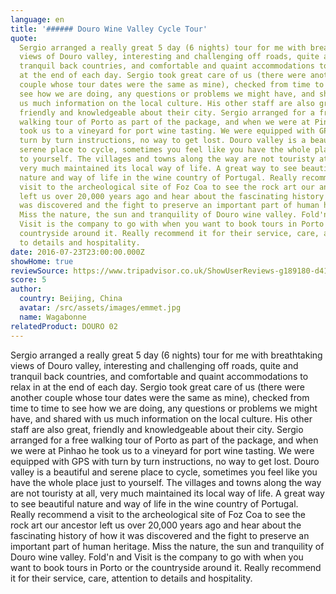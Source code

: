 ```yaml
---
language: en
title: '###### Douro Wine Valley Cycle Tour'
quote:
  Sergio arranged a really great 5 day (6 nights) tour for me with breathtaking
  views of Douro valley, interesting and challenging off roads, quite and
  tranquil back countries, and comfortable and quaint accommodations to relax in
  at the end of each day. Sergio took great care of us (there were another
  couple whose tour dates were the same as mine), checked from time to time to
  see how we are doing, any questions or problems we might have, and shared with
  us much information on the local culture. His other staff are also great,
  friendly and knowledgeable about their city. Sergio arranged for a free
  walking tour of Porto as part of the package, and when we were at Pinhao he
  took us to a vineyard for port wine tasting. We were equipped with GPS with
  turn by turn instructions, no way to get lost. Douro valley is a beautiful and
  serene place to cycle, sometimes you feel like you have the whole place just
  to yourself. The villages and towns along the way are not touristy at all,
  very much maintained its local way of life. A great way to see beautiful
  nature and way of life in the wine country of Portugal. Really recommend a
  visit to the archeological site of Foz Coa to see the rock art our ancestor
  left us over 20,000 years ago and hear about the fascinating history of how it
  was discovered and the fight to preserve an important part of human heritage.
  Miss the nature, the sun and tranquility of Douro wine valley. Fold'n and
  Visit is the company to go with when you want to book tours in Porto or the
  countryside around it. Really recommend it for their service, care, attention
  to details and hospitality.
date: 2016-07-23T23:00:00.000Z
showHome: true
reviewSource: https://www.tripadvisor.co.uk/ShowUserReviews-g189180-d4105907-r396429889-Top_Bike_tours_Portugal-Porto_Porto_District_Northern_Portugal.html
score: 5
author:
  country: Beijing, China
  avatar: /src/assets/images/emmet.jpg
  name: Wagabonne
relatedProduct: DOURO 02
---
```


Sergio arranged a really great 5 day (6 nights) tour for me with breathtaking
views of Douro valley, interesting and challenging off roads, quite and tranquil
back countries, and comfortable and quaint accommodations to relax in at the end
of each day. Sergio took great care of us (there were another couple whose tour
dates were the same as mine), checked from time to time to see how we are doing,
any questions or problems we might have, and shared with us much information on
the local culture. His other staff are also great, friendly and knowledgeable
about their city. Sergio arranged for a free walking tour of Porto as part of
the package, and when we were at Pinhao he took us to a vineyard for port wine
tasting. We were equipped with GPS with turn by turn instructions, no way to get
lost. Douro valley is a beautiful and serene place to cycle, sometimes you feel
like you have the whole place just to yourself. The villages and towns along the
way are not touristy at all, very much maintained its local way of life. A great
way to see beautiful nature and way of life in the wine country of Portugal.
Really recommend a visit to the archeological site of Foz Coa to see the rock
art our ancestor left us over 20,000 years ago and hear about the fascinating
history of how it was discovered and the fight to preserve an important part of
human heritage. Miss the nature, the sun and tranquility of Douro wine valley.
Fold'n and Visit is the company to go with when you want to book tours in Porto
or the countryside around it. Really recommend it for their service, care,
attention to details and hospitality.
